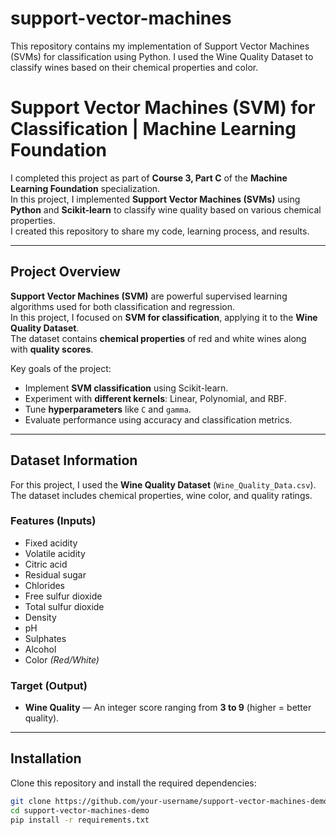 # support-vector-machines
This repository contains my implementation of Support Vector Machines (SVMs) for classification using Python. I used the Wine Quality Dataset to classify wines based on their chemical properties and color.
# Support Vector Machines (SVM) for Classification | Machine Learning Foundation

I completed this project as part of **Course 3, Part C** of the **Machine Learning Foundation** specialization.  
In this project, I implemented **Support Vector Machines (SVMs)** using **Python** and **Scikit-learn** to classify wine quality based on various chemical properties.  
I created this repository to share my code, learning process, and results.

---

## Project Overview
**Support Vector Machines (SVM)** are powerful supervised learning algorithms used for both classification and regression.  
In this project, I focused on **SVM for classification**, applying it to the **Wine Quality Dataset**.  
The dataset contains **chemical properties** of red and white wines along with **quality scores**.

Key goals of the project:
- Implement **SVM classification** using Scikit-learn.
- Experiment with **different kernels**: Linear, Polynomial, and RBF.
- Tune **hyperparameters** like `C` and `gamma`.
- Evaluate performance using accuracy and classification metrics.

---

## Dataset Information
For this project, I used the **Wine Quality Dataset** (`Wine_Quality_Data.csv`).  
The dataset includes chemical properties, wine color, and quality ratings.

### **Features (Inputs)**
- Fixed acidity  
- Volatile acidity  
- Citric acid  
- Residual sugar  
- Chlorides  
- Free sulfur dioxide  
- Total sulfur dioxide  
- Density  
- pH  
- Sulphates  
- Alcohol  
- Color *(Red/White)*

### **Target (Output)**
- **Wine Quality** — An integer score ranging from **3 to 9** (higher = better quality).

---

## Installation
Clone this repository and install the required dependencies:

```bash
git clone https://github.com/your-username/support-vector-machines-demo.git
cd support-vector-machines-demo
pip install -r requirements.txt

